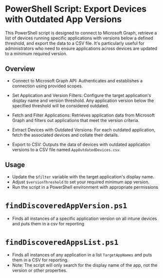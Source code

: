 # PowerShell Script: Export Devices with Outdated App Versions

This PowerShell script is designed to connect to Microsoft Graph, retrieve a list of devices running specific applications with versions below a defined threshold, and export the data to a CSV file. It's particularly useful for administrators who need to ensure applications across devices are updated to a minimum required version.


## Overview 
- Connect to Microsoft Graph API: Authenticates and establishes a connection using provided scopes.

- Set Application and Version Filters: Configure the target application's display name and version threshold. Any application version below the specified threshold will be considered outdated.

- Fetch and Filter Applications: Retrieves application data from Microsoft Graph and filters out applications that meet the version criteria.

- Extract Devices with Outdated Versions: For each outdated application, fetch the associated devices and collate their details.

- Export to CSV: Outputs the data of devices with outdated application versions to a CSV file named `AppOutdatedDevices.csv`.

##  Usage
- Update the `$filter` variable with the target application's display name.
- Adjust `$versionThreshold` to set your required minimum app version.
- Run the script in a PowerShell environment with appropriate permissions

# `findDiscoveredAppVersion.ps1` 
- Finds all instances of a specific application version on all intune devices and puts them in a csv for reporting


# `findDiscoveredAppsList.ps1`
- Finds all instances of any application in a list `TargetAppNames` and puts them in a CSV for reporting. 
- Note: The script will only search for the display name of the app, not the version or other properties.
